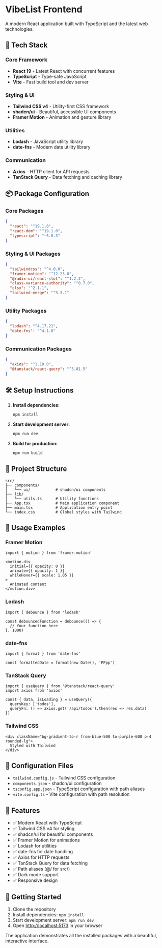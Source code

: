 # VibeList Frontend

A modern React application built with TypeScript and the latest web technologies.

## 🚀 Tech Stack

### Core Framework
- **React 19** - Latest React with concurrent features
- **TypeScript** - Type-safe JavaScript
- **Vite** - Fast build tool and dev server

### Styling & UI
- **Tailwind CSS v4** - Utility-first CSS framework
- **shadcn/ui** - Beautiful, accessible UI components
- **Framer Motion** - Animation and gesture library

### Utilities
- **Lodash** - JavaScript utility library
- **date-fns** - Modern date utility library

### Communication
- **Axios** - HTTP client for API requests
- **TanStack Query** - Data fetching and caching library

## 📦 Package Configuration

### Core Packages
```json
{
  "react": "^19.1.0",
  "react-dom": "^19.1.0",
  "typescript": "~5.8.3"
}
```

### Styling & UI Packages
```json
{
  "tailwindcss": "^4.0.0",
  "framer-motion": "^12.23.0",
  "@radix-ui/react-slot": "^1.2.3",
  "class-variance-authority": "^0.7.0",
  "clsx": "^2.1.1",
  "tailwind-merge": "^3.3.1"
}
```

### Utility Packages
```json
{
  "lodash": "^4.17.21",
  "date-fns": "^4.1.0"
}
```

### Communication Packages
```json
{
  "axios": "^1.10.0",
  "@tanstack/react-query": "^5.81.5"
}
```

## 🛠️ Setup Instructions

1. **Install dependencies:**
   ```bash
   npm install
   ```

2. **Start development server:**
   ```bash
   npm run dev
   ```

3. **Build for production:**
   ```bash
   npm run build
   ```

## 📁 Project Structure

```
src/
├── components/
│   └── ui/           # shadcn/ui components
├── lib/
│   └── utils.ts      # Utility functions
├── App.tsx           # Main application component
├── main.tsx          # Application entry point
└── index.css         # Global styles with Tailwind
```

## 🎨 Usage Examples

### Framer Motion
```tsx
import { motion } from 'framer-motion'

<motion.div
  initial={{ opacity: 0 }}
  animate={{ opacity: 1 }}
  whileHover={{ scale: 1.05 }}
>
  Animated content
</motion.div>
```

### Lodash
```tsx
import { debounce } from 'lodash'

const debouncedFunction = debounce(() => {
  // Your function here
}, 1000)
```

### date-fns
```tsx
import { format } from 'date-fns'

const formattedDate = format(new Date(), 'PPpp')
```

### TanStack Query
```tsx
import { useQuery } from '@tanstack/react-query'
import axios from 'axios'

const { data, isLoading } = useQuery({
  queryKey: ['todos'],
  queryFn: () => axios.get('/api/todos').then(res => res.data)
})
```

### Tailwind CSS
```tsx
<div className="bg-gradient-to-r from-blue-500 to-purple-600 p-4 rounded-lg">
  Styled with Tailwind
</div>
```

## 🔧 Configuration Files

- `tailwind.config.js` - Tailwind CSS configuration
- `components.json` - shadcn/ui configuration
- `tsconfig.app.json` - TypeScript configuration with path aliases
- `vite.config.ts` - Vite configuration with path resolution

## 🎯 Features

- ✅ Modern React with TypeScript
- ✅ Tailwind CSS v4 for styling
- ✅ shadcn/ui for beautiful components
- ✅ Framer Motion for animations
- ✅ Lodash for utilities
- ✅ date-fns for date handling
- ✅ Axios for HTTP requests
- ✅ TanStack Query for data fetching
- ✅ Path aliases (@/ for src/)
- ✅ Dark mode support
- ✅ Responsive design

## 🚀 Getting Started

1. Clone the repository
2. Install dependencies: `npm install`
3. Start development server: `npm run dev`
4. Open [http://localhost:5173](http://localhost:5173) in your browser

The application demonstrates all the installed packages with a beautiful, interactive interface.
